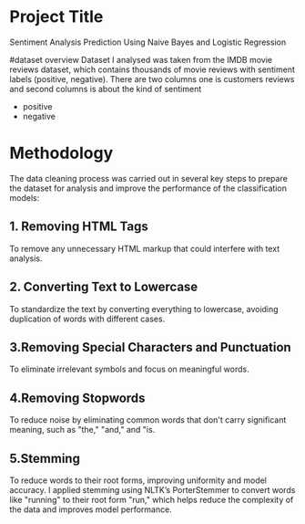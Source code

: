 # Project Title
Sentiment Analysis Prediction Using Naive Bayes and Logistic Regression

#dataset overview
Dataset I analysed was taken from the IMDB movie reviews dataset, which contains thousands of movie reviews with sentiment labels (positive, negative). There are two columns one is customers reviews and second columns is about the kind of sentiment


*   positive
*   negative
 # Methodology



The data cleaning process was carried out in several key steps to prepare the dataset for analysis and improve the performance of the classification models:

## 1. Removing HTML Tags

To remove any unnecessary HTML markup that could interfere with text analysis.

## 2. Converting Text to Lowercase

 To standardize the text by converting everything to lowercase, avoiding duplication of words with different cases.

## 3.Removing Special Characters and Punctuation
 To eliminate irrelevant symbols and focus on meaningful words.

## 4.Removing Stopwords

To reduce noise by eliminating common words that don't carry significant meaning, such as "the," "and," and "is.
## 5.Stemming

 To reduce words to their root forms, improving uniformity and model accuracy.
 I applied stemming using NLTK’s PorterStemmer to convert words like "running" to their root form "run," which helps reduce the complexity of the data and improves model performance.






